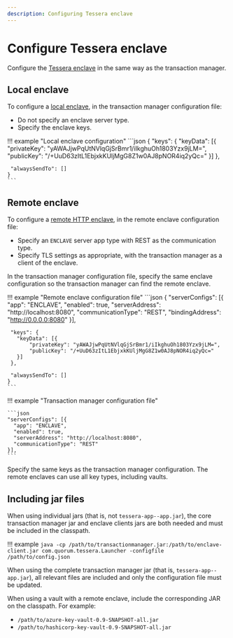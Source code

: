 ```yaml
---
description: Configuring Tessera enclave
---
```


# Configure Tessera enclave

Configure the [Tessera enclave](../../Concepts/Enclave.md) in the same way as the transaction manager.

## Local enclave

To configure a [local enclave](../../Concepts/Enclave-types.md#local), in the transaction manager
configuration file:
 
* Do not specify an enclave server type.
* Specify the enclave keys.

!!! example "Local enclave configuration"
    ```json
    {
     "keys": {
         "keyData": [{
             "privateKey": "yAWAJjwPqUtNVlqGjSrBmr1/iIkghuOh1803Yzx9jLM=",
             "publicKey": "/+UuD63zItL1EbjxkKUljMgG8Z1w0AJ8pNOR4iq2yQc="
         }]
     },

     "alwaysSendTo": []
    }
    ```

## Remote enclave

To configure a [remote HTTP enclave](../../Concepts/Enclave-types.md#http-enclave), in the remote enclave
configuration file:

* Specify an `ENCLAVE` server app type with REST as the communication type.
* Specify TLS settings as appropriate, with the transaction manager as a client of the enclave.

In the transaction manager configuration file, specify the same enclave configuration so the transaction
manager can find the remote enclave.

!!! example "Remote enclave configuration file"
    ```json
    {
     "serverConfigs": [{
       "app": "ENCLAVE",
       "enabled": true,
       "serverAddress": "http://localhost:8080",
       "communicationType": "REST",
       "bindingAddress": "http://0.0.0.0:8080"
     }],

     "keys": {
       "keyData": [{
           "privateKey": "yAWAJjwPqUtNVlqGjSrBmr1/iIkghuOh1803Yzx9jLM=",
           "publicKey": "/+UuD63zItL1EbjxkKUljMgG8Z1w0AJ8pNOR4iq2yQc="
       }]
     },

     "alwaysSendTo": []
    }
    ```

!!! example "Transaction manager configuration file"

    ```json
    "serverConfigs": [{
      "app": "ENCLAVE",
      "enabled": true,
      "serverAddress": "http://localhost:8080",
      "communicationType": "REST"
    }],
    ```

Specify the same keys as the transaction manager configuration. The remote enclaves can use all key types, including
vaults.

## Including jar files

When using individual jars (that is, not `tessera-app--app.jar`), the core transaction manager
jar and enclave clients jars are both needed and must be included in the classpath.

!!! example
    ```
    java -cp /path/to/transactionmanager.jar:/path/to/enclave-client.jar com.quorum.tessera.Launcher -configfile /path/to/config.json
    ```

When using the complete transaction manager jar (that is, `tessera-app--app.jar`), all relevant files
are included and only the configuration file must be updated.

When using a vault with a remote enclave, include the corresponding JAR on the classpath. For example:

* `/path/to/azure-key-vault-0.9-SNAPSHOT-all.jar`
* `/path/to/hashicorp-key-vault-0.9-SNAPSHOT-all.jar`
